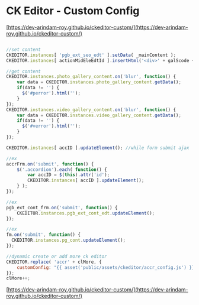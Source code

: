# CK Editor - Custom Config

[https://dev-arindam-roy.github.io/ckeditor-custom/](https://dev-arindam-roy.github.io/ckeditor-custom/)

```js

//set content
CKEDITOR.instances[ 'pgb_ext_seo_edt' ].setData( _mainContent );
CKEDITOR.instances[ actionMidEleEdtId ].insertHtml('<div>' + galScode +'</div>');

//get content
CKEDITOR.instances.photo_gallery_content.on('blur', function() {
    var data = CKEDITOR.instances.photo_gallery_content.getData();
    if(data != '') {
      $('#perror').html('');
    }
});
CKEDITOR.instances.video_gallery_content.on('blur', function() {
    var data = CKEDITOR.instances.video_gallery_content.getData();
    if(data != '') {
      $('#verror').html('');
    }
});

CKEDITOR.instances[ accID ].updateElement(); //while form submit ajax

//ex
accrFrm.on('submit', function() {
    $('.accordion').each( function() { 
        var accID = $(this).attr('id');
        CKEDITOR.instances[ accID ].updateElement();
    } );
});

//ex
pgb_ext_cont_frm.on('submit', function() {
    CKEDITOR.instances.pgb_ext_cont_edt.updateElement();
});

//ex
fm.on('submit', function() {
  CKEDITOR.instances.pg_cont.updateElement();
});

//dynamic create or add more ck editor
CKEDITOR.replace( 'accr' + clMore, {
    customConfig: "{{ asset('public/assets/ckeditor/accr_config.js') }}",
});
clMore++;
```

[https://dev-arindam-roy.github.io/ckeditor-custom/](https://dev-arindam-roy.github.io/ckeditor-custom/)